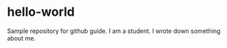 # hello-world
Sample repository for github guide.
I am a student. 
I wrote down something about me.
